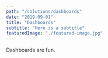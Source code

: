```yaml
---
path: "/solutions/dashboards"
date: "2019-09-01"
title: "Dashboards"
subtitle: "Here is a subtitle"
featuredImage: "./featured-image.jpg"
---
```

Dashboards are fun.
